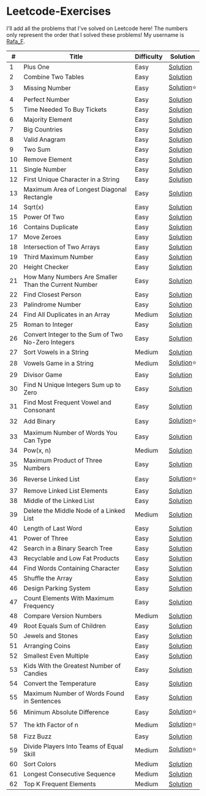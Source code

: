 # Leetcode-Exercises

I'll add all the problems that I've solved on Leetcode here! The numbers only represent the order that I solved these problems! My username is [Rafa_F](https://leetcode.com/u/Rafa_F/).

|#|Title|Difficulty|Solution|
|---|---|---|---|
|1|Plus One|Easy|[Solution](https://leetcode.com/problems/plus-one/solutions/7124979/plus-one-beats-100-by-rafa_f-xpfh/)|
|2|Combine Two Tables|Easy|[Solution](https://leetcode.com/problems/combine-two-tables/solutions/7124984/combine-two-tables-by-rafa_f-ljob/)|
|3|Missing Number|Easy|[Solution](https://leetcode.com/problems/missing-number/solutions/7071907/missing-number-problem-by-rafa_f-40w2/)⭐|
|4|Perfect Number|Easy|[Solution](https://leetcode.com/problems/perfect-number/solutions/7124988/perfect-number-beats-91-by-rafa_f-ttxq/)|
|5|Time Needed To Buy Tickets|Easy|[Solution](https://leetcode.com/problems/time-needed-to-buy-tickets/solutions/7124993/time-needed-to-buy-tickets-by-rafa_f-tivi/)|
|6|Majority Element|Easy|[Solution](https://leetcode.com/problems/majority-element/solutions/7124999/majority-element-by-rafa_f-wm8k/)|
|7|Big Countries|Easy|[Solution](https://leetcode.com/problems/big-countries/solutions/7125004/big-countries-by-rafa_f-7h55/)|
|8|Valid Anagram|Easy|[Solution](https://leetcode.com/problems/valid-anagram/solutions/7124969/valid-anagram-by-rafa_f-ob5x/)|
|9|Two Sum|Easy|[Solution](https://leetcode.com/problems/two-sum/solutions/7124963/two-sum-by-rafa_f-nxr3/)|
|10|Remove Element|Easy|[Solution](https://leetcode.com/problems/remove-element/solutions/7125010/remove-element-beats-100-by-rafa_f-sic3/)|
|11|Single Number|Easy|[Solution](https://leetcode.com/problems/single-number/solutions/7125017/single-number-by-rafa_f-yh1i/)|
|12|First Unique Character in a String|Easy|[Solution](https://leetcode.com/problems/first-unique-character-in-a-string/solutions/7124958/first-unique-character-in-a-string-by-ra-bb19/)|
|13|Maximum Area of Longest Diagonal Rectangle|Easy|[Solution](https://leetcode.com/problems/maximum-area-of-longest-diagonal-rectangle/solutions/7125533/maximum-area-of-longest-diagonal-rectang-i9uh/)
|14|Sqrt(x)|Easy|[Solution](https://leetcode.com/problems/sqrtx/solutions/7125754/sqrtx-beats-100-by-rafa_f-j8za/)|
|15|Power Of Two|Easy|[Solution](https://leetcode.com/problems/power-of-two/solutions/7126359/power-of-two-beats-100-by-rafa_f-xcsa/)|
|16|Contains Duplicate|Easy|[Solution](https://leetcode.com/problems/contains-duplicate/solutions/7136219/contains-duplicate-beats-82-by-rafa_f-so5c/)|
|17|Move Zeroes|Easy|[Solution](https://leetcode.com/problems/move-zeroes/solutions/7145024/move-zeroes-by-rafa_f-23gn/)|
|18|Intersection of Two Arrays|Easy|[Solution](https://leetcode.com/problems/intersection-of-two-arrays/solutions/7145061/intersection-of-two-arrays-beats-100-by-38juj/)
|19|Third Maximum Number|Easy|[Solution](https://leetcode.com/problems/third-maximum-number/solutions/7145085/third-maximum-number-by-rafa_f-dxmm/)
|20|Height Checker|Easy|[Solution](https://leetcode.com/problems/height-checker/solutions/7145138/height-checker-beats-100-by-rafa_f-ypho/)
|21|How Many Numbers Are Smaller Than the Current Number|Easy|[Solution](https://leetcode.com/problems/how-many-numbers-are-smaller-than-the-current-number/solutions/7148177/how-many-numbers-are-smaller-than-the-cu-ds92/)
|22|Find Closest Person|Easy|[Solution](https://leetcode.com/problems/find-closest-person/solutions/7155786/find-closest-person-beats-100-by-rafa_f-nbcg/)|
|23|Palindrome Number|Easy|[Solution](https://leetcode.com/problems/palindrome-number/solutions/7159304/palindrome-number-by-rafa_f-jz4f/)|
|24|Find All Duplicates in an Array|Medium|[Solution](https://leetcode.com/problems/find-all-duplicates-in-an-array/solutions/7159495/find-all-duplicates-in-an-array-by-rafa_-9k2t/)
|25|Roman to Integer|Easy|[Solution](https://leetcode.com/problems/roman-to-integer/solutions/7161617/roman-to-integer-by-rafa_f-liwh/)|
|26|Convert Integer to the Sum of Two No-Zero Integers|Easy|[Solution](https://leetcode.com/problems/convert-integer-to-the-sum-of-two-no-zero-integers/solutions/7170088/convert-integer-to-the-sum-of-two-no-zer-uhws/)|
|27|Sort Vowels in a String|Medium|[Solution](https://leetcode.com/problems/sort-vowels-in-a-string/solutions/7179347/sort-vowels-in-a-string-by-rafa_f-zmzv/)|
|28|Vowels Game in a String|Medium|[Solution](https://leetcode.com/problems/vowels-game-in-a-string/solutions/7182624/vowels-game-in-a-string-by-rafa_f-mknm/)⭐|
|29|Divisor Game|Easy|[Solution](https://leetcode.com/problems/divisor-game/solutions/7182670/divisor-game-beats-100-by-rafa_f-h0vq/)|
|30|Find N Unique Integers Sum up to Zero|Easy|[Solution](https://leetcode.com/problems/find-n-unique-integers-sum-up-to-zero/solutions/7183344/1304-find-n-unique-integers-sum-up-to-ze-bonm/)|
|31|Find Most Frequent Vowel and Consonant|Easy|[Solution](https://leetcode.com/problems/find-most-frequent-vowel-and-consonant/solutions/7186899/find-most-frequent-vowel-and-consonant-b-sfe9/)|
|32|Add Binary|Easy|[Solution](https://leetcode.com/problems/add-binary/solutions/7187761/add-binary-c-by-rafa_f-4cks/)⭐|
|33|Maximum Number of Words You Can Type|Easy|[Solution](https://leetcode.com/problems/maximum-number-of-words-you-can-type/solutions/7190849/maximum-number-of-words-you-can-type-by-lt55l/)|
|34|Pow(x, n)|Medium|[Solution](https://leetcode.com/problems/powx-n/solutions/7193238/powx-n-by-rafa_f-kazl/)|
|35|Maximum Product of Three Numbers|Easy|[Solution](https://leetcode.com/problems/maximum-product-of-three-numbers/solutions/7197364/maximum-product-of-three-numbers-by-rafa-olgn/)|
|36|Reverse Linked List|Easy|[Solution](https://leetcode.com/problems/reverse-linked-list/solutions/7199849/reverse-linked-list-c-beats-100-by-rafa_-hhje/)⭐|
|37|Remove Linked List Elements|Easy|[Solution](https://leetcode.com/problems/remove-linked-list-elements/solutions/7202406/remove-linked-list-elements-c-beats-100-m9wgi/)|
|38|Middle of the Linked List|Easy|[Solution](https://leetcode.com/problems/middle-of-the-linked-list/solutions/7202479/middle-of-the-linked-list-beats-100-by-r-8zer/)|
|39|Delete the Middle Node of a Linked List|Medium|[Solution](https://leetcode.com/problems/delete-the-middle-node-of-a-linked-list/solutions/7202567/delete-the-middle-node-of-a-linked-list-3iekh/)|
|40|Length of Last Word|Easy|[Solution](https://leetcode.com/problems/length-of-last-word/solutions/7202872/length-of-last-word-beats-100-by-rafa_f-nyqu/)|
|41|Power of Three|Easy|[Solution](https://leetcode.com/problems/power-of-three/solutions/7205536/power-of-three-by-rafa_f-duca/)|
|42|Search in a Binary Search Tree|Easy|[Solution](https://leetcode.com/problems/search-in-a-binary-search-tree/solutions/7205814/search-in-a-binary-search-tree-by-rafa_f-xvca/)|
|43|Recyclable and Low Fat Products|Easy|[Solution](https://leetcode.com/problems/recyclable-and-low-fat-products/solutions/7206201/recyclable-and-low-fat-products-by-rafa_-r0zi/)|
|44|Find Words Containing Character|Easy|[Solution](https://leetcode.com/problems/find-words-containing-character/solutions/7209430/find-words-containing-character-by-rafa_-7u5c/)|
|45|Shuffle the Array|Easy|[Solution](https://leetcode.com/problems/shuffle-the-array/solutions/7209437/shuffle-the-array-by-rafa_f-v465/)|
|46|Design Parking System|Easy|[Solution](https://leetcode.com/problems/design-parking-system/solutions/7209517/design-parking-system-by-rafa_f-v0oi/)|
|47|Count Elements With Maximum Frequency|Easy|[Solution](https://leetcode.com/problems/count-elements-with-maximum-frequency/solutions/7215600/count-elements-with-maximum-frequency-be-eidb/)|
|48|Compare Version Numbers|Medium|[Solution](https://leetcode.com/problems/compare-version-numbers/solutions/7215638/compare-version-numbers-beats-100-by-raf-1ha5/)|
|49|Root Equals Sum of Children|Easy|[Solution](https://leetcode.com/problems/root-equals-sum-of-children/solutions/7217095/root-equals-sum-of-children-beats-100-by-ykl4/)|
|50|Jewels and Stones|Easy|[Solution](https://leetcode.com/problems/jewels-and-stones/solutions/7217102/jewels-and-stones-beats-100-by-rafa_f-2mho/)|
|51|Arranging Coins|Easy|[Solution](https://leetcode.com/problems/arranging-coins/solutions/7217169/arranging-coins-by-rafa_f-jnmq/)|
|52|Smallest Even Multiple|Easy|[Solution](https://leetcode.com/problems/smallest-even-multiple/solutions/7218630/smallest-even-multiple-beats-100-by-rafa-ouwx/)|
|53|Kids With the Greatest Number of Candies|Easy|[Solution](https://leetcode.com/problems/kids-with-the-greatest-number-of-candies/solutions/7218634/kids-with-the-greatest-number-of-candies-c4tg/)|
|54|Convert the Temperature|Easy|[Solution](https://leetcode.com/problems/convert-the-temperature/solutions/7220791/convert-the-temperature-beats-100-by-raf-ww40/)|
|55|Maximum Number of Words Found in Sentences|Easy|[Solution](https://leetcode.com/problems/maximum-number-of-words-found-in-sentences/solutions/7223680/maximum-number-of-words-found-in-sentenc-cij7/)|
|56|Minimum Absolute Difference|Easy|[Solution](https://leetcode.com/problems/minimum-absolute-difference/solutions/7225749/minimum-absolute-difference-memory-beats-x45v/)⭐|
|57|The kth Factor of n|Medium|[Solution](https://leetcode.com/problems/the-kth-factor-of-n/solutions/7225853/the-kth-factor-of-n-beats-100-by-rafa_f-sunc/)⭐|
|58|Fizz Buzz|Easy|[Solution](https://leetcode.com/problems/fizz-buzz/solutions/7226368/fizz-buzz-by-rafa_f-5iae/)|
|59|Divide Players Into Teams of Equal Skill|Medium|[Solution](https://leetcode.com/problems/divide-players-into-teams-of-equal-skill/solutions/7226510/divide-players-into-teams-of-equal-skill-e9ju/)⭐|
|60|Sort Colors|Medium|[Solution](https://leetcode.com/problems/sort-colors/solutions/7229530/sort-colors-beats-100-by-rafa_f-83ih/)|
|61|Longest Consecutive Sequence|Medium|[Solution](https://leetcode.com/problems/longest-consecutive-sequence/solutions/7229713/longest-consecutive-sequence-by-rafa_f-ue26/)|
|62|Top K Frequent Elements|Medium|[Solution](https://leetcode.com/problems/top-k-frequent-elements/solutions/7232133/top-k-frequent-elements-by-rafa_f-ubx2/)|
